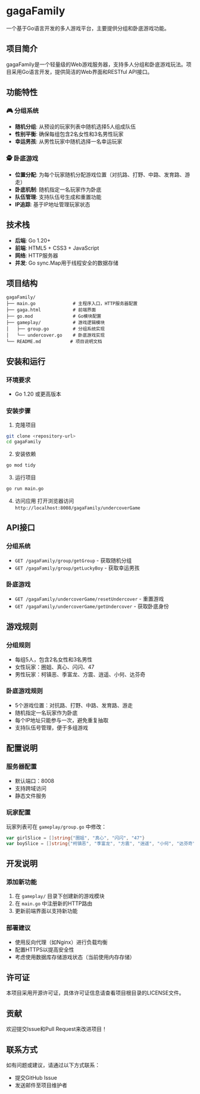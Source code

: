 # gagaFamily

一个基于Go语言开发的多人游戏平台，主要提供分组和卧底游戏功能。

## 项目简介

gagaFamily是一个轻量级的Web游戏服务器，支持多人分组和卧底游戏玩法。项目采用Go语言开发，提供简洁的Web界面和RESTful API接口。

## 功能特性

### 🎮 分组系统
- **随机分组**: 从预设的玩家列表中随机选择5人组成队伍
- **性别平衡**: 确保每组包含2名女性和3名男性玩家
- **幸运男孩**: 从男性玩家中随机选择一名幸运玩家

### 🕵️ 卧底游戏
- **位置分配**: 为每个玩家随机分配游戏位置（对抗路、打野、中路、发育路、游走）
- **卧底机制**: 随机指定一名玩家作为卧底
- **队伍管理**: 支持队伍号生成和重置功能
- **IP追踪**: 基于IP地址管理玩家状态

## 技术栈

- **后端**: Go 1.20+
- **前端**: HTML5 + CSS3 + JavaScript
- **网络**: HTTP服务器
- **并发**: Go sync.Map用于线程安全的数据存储

## 项目结构

```
gagaFamily/
├── main.go              # 主程序入口，HTTP服务器配置
├── gaga.html            # 前端界面
├── go.mod               # Go模块配置
├── gameplay/            # 游戏逻辑模块
│   ├── group.go         # 分组系统实现
│   └── undercover.go    # 卧底游戏实现
└── README.md           # 项目说明文档
```

## 安装和运行

### 环境要求
- Go 1.20 或更高版本

### 安装步骤

1. 克隆项目
```bash
git clone <repository-url>
cd gagaFamily
```

2. 安装依赖
```bash
go mod tidy
```

3. 运行项目
```bash
go run main.go
```

4. 访问应用
打开浏览器访问 `http://localhost:8008/gagaFamily/undercoverGame`

## API接口

### 分组系统
- `GET /gagaFamily/group/getGroup` - 获取随机分组
- `GET /gagaFamily/group/getLuckyBoy` - 获取幸运男孩

### 卧底游戏
- `GET /gagaFamily/undercoverGame/resetUndercover` - 重置游戏
- `GET /gagaFamily/undercoverGame/getUndercover` - 获取卧底身份

## 游戏规则

### 分组规则
- 每组5人，包含2名女性和3名男性
- 女性玩家：圈姐、真心、闪闪、47
- 男性玩家：柯镇恶、季富龙、方震、逍遥、小何、达芬奇

### 卧底游戏规则
- 5个游戏位置：对抗路、打野、中路、发育路、游走
- 随机指定一名玩家作为卧底
- 每个IP地址只能参与一次，避免重复抽取
- 支持队伍号管理，便于多组游戏

## 配置说明

### 服务器配置
- 默认端口：8008
- 支持跨域访问
- 静态文件服务

### 玩家配置
玩家列表可在 `gameplay/group.go` 中修改：
```go
var girlSlice = []string{"圈姐", "真心", "闪闪", "47"}
var boySlice = []string{"柯镇恶", "季富龙", "方震", "逍遥", "小何", "达芬奇"}
```

## 开发说明

### 添加新功能
1. 在 `gameplay/` 目录下创建新的游戏模块
2. 在 `main.go` 中注册新的HTTP路由
3. 更新前端界面以支持新功能

### 部署建议
- 使用反向代理（如Nginx）进行负载均衡
- 配置HTTPS以提高安全性
- 考虑使用数据库存储游戏状态（当前使用内存存储）

## 许可证

本项目采用开源许可证，具体许可证信息请查看项目根目录的LICENSE文件。

## 贡献

欢迎提交Issue和Pull Request来改进项目！

## 联系方式

如有问题或建议，请通过以下方式联系：
- 提交GitHub Issue
- 发送邮件至项目维护者